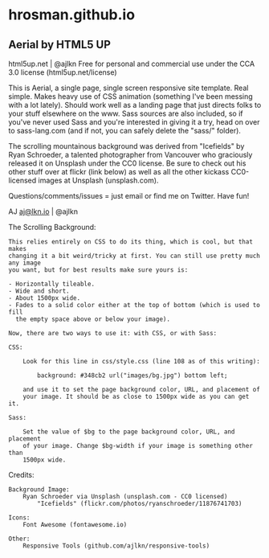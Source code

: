 # hrosman.github.io

## Aerial by HTML5 UP

html5up.net | @ajlkn
Free for personal and commercial use under the CCA 3.0 license (html5up.net/license)

This is Aerial, a single page, single screen responsive site template. Real simple.
Makes heavy use of CSS animation (something I've been messing with a lot lately).
Should work well as a landing page that just directs folks to your stuff elsewhere
on the www. Sass sources are also included, so if you've never used Sass and you're
interested in giving it a try, head on over to sass-lang.com (and if not, you can
safely delete the "sass/" folder).

The scrolling mountainous background was derived from "Icefields" by Ryan Schroeder,
a talented photographer from Vancouver who graciously released it on Unsplash under
the CC0 license. Be sure to check out his other stuff over at flickr (link below)
as well as all the other kickass CC0-licensed images at Unsplash (unsplash.com).

Questions/comments/issues = just email or find me on Twitter. Have fun!

AJ
aj@lkn.io | @ajlkn

The Scrolling Background:

    This relies entirely on CSS to do its thing, which is cool, but that makes
    changing it a bit weird/tricky at first. You can still use pretty much any image
    you want, but for best results make sure yours is:

    - Horizontally tileable.
    - Wide and short.
    - About 1500px wide.
    - Fades to a solid color either at the top of bottom (which is used to fill
      the empty space above or below your image).

    Now, there are two ways to use it: with CSS, or with Sass:

    CSS:

    	Look for this line in css/style.css (line 108 as of this writing):

    		background: #348cb2 url("images/bg.jpg") bottom left;

    	and use it to set the page background color, URL, and placement of
    	your image. It should be as close to 1500px wide as you can get it.

    Sass:

    	Set the value of $bg to the page background color, URL, and placement
    	of your image. Change $bg-width if your image is something other than
    	1500px wide.

Credits:

    Background Image:
    	Ryan Schroeder via Unsplash (unsplash.com - CC0 licensed)
    		"Icefields" (flickr.com/photos/ryanschroeder/11876741703)

    Icons:
    	Font Awesome (fontawesome.io)

    Other:
    	Responsive Tools (github.com/ajlkn/responsive-tools)
